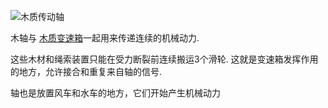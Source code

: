 ![木质传动轴](block:betterwithmods:wooden_axle)

木轴与 [木质变速箱](wooden_gearbox.md)一起用来传递连续的机械动力.

这些木材和绳索装置只能在受力断裂前连续搬运3个滑轮.
这就是变速箱发挥作用的地方，允许接合和重复来自轴的信号.

轴也是放置风车和水车的地方，它们开始产生机械动力
  
  
